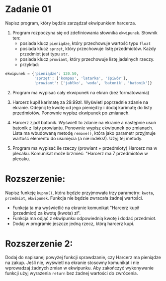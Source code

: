 # Zadanie 01
Napisz program, który będzie zarządzał ekwipunkiem harcerza.

1. Program rozpoczyna się od zdefiniowania słownika `ekwipunek`. Słownik ten:
    - posiada klucz `pieniądze`, który przechowuje wartość typu `float`
    - posiada klucz `sprzęt`, który przechowuje listę przedmiotów. Każdy przedmiot jest typu `str`.
    - posiada klucz `prowiant`, który przechowuje listę jadalnych rzeczy.
    - przykład:

```python
ekwipunek = {'pieniądze': 120.50,
             'sprzęt': ['kompas', 'latarka', 'śpiwór'],
             'prowiant': ['jabłko', 'woda', 'batonik', 'batonik']}

```

2. Program ma wypisać cały ekwipunek na ekran (bez formatowania)

3. Harcerz kupił karimatę za 29.99zł. Wyświetl poprzednie zdanie na ekranie. Odejmij tę kwotę od jego pieniędzy i dodaj karimatę do listy przedmiotów. Ponownie wypisz ekwipunek po zmianach.

4. Harcerz zjadł batonik. Wyświetl to zdanie na ekranie a następnie usuń batonik z listy prowiantu. Ponownie wypisz ekwipunek po zmianach. Lista ma wbudowaną metodę `remove()`, która jako parametr przyjmuje wartość elementu do usunięcia (a nie indeks!). Użyj tej metody.

5. Program ma wypisać ile rzeczy (prowiant + przedmioty) Harcerz ma w plecaku. Komunikat może brzmieć: "Harcerz ma 7 przedmiotów w plecaku.

# Rozszerzenie:
Napisz funkcję `kupno()`, która będzie przyjmowała trzy parametry: `kwota`, `przedmiot`, `ekwipunek`. Funkcja nie będzie zwracała żadnej wartości.
- Funkcja ta ma wyświetlić na ekranie komunikat "Harcerz kupił (przedmiot) za kwotę (kwota) zł".
- Funkcja ma odjąć z ekwipunku odpowiednią kwotę i dodać przedmiot.
- Dodaj w programie jeszcze jedną rzecz, którą harcerz kupi.

# Rozszerzenie 2:
Dodaj do napisanej powyżej funkcji sprawdzanie, czy Harcerz ma pieniądze na zakup. Jeśli nie, wyświetl na ekranie stosowny komunikat i nie wprowadzaj żadnych zmian w ekwipunku. Aby zakończyć wykonywanie funkcji użyj wyrażenia `return` bez żadnej wartości do zwrócenia.